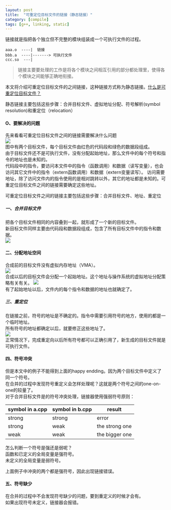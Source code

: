 ```yaml
---
layout: post
title:  "可重定位目标文件的链接（静态链接）"
category: [compile]
tags: [g++, linking, static]
---
```


链接就是指把各个独立但不完整的模块组装成一个可执行文件的过程。

```
aaa.o  ----|  链接
bbb.a  ----|-------> 可执行文件
ccc.so  ---|
```

>链接主要要处理的工作是将各个模块之间相互引用的部分都处理里，使得各个模块之间能够正确地衔接。

本文将介绍可重定位目标文件的之间链接，这种链接方式称为静态链接。[什么是可重定位目标文件？](http://blog.csdn.net/mishifangxiangdefeng/article/details/52042291)

静态链接主要包括这些步骤：合并目标文件、虚拟地址分配、符号解析(symbol resolution)和重定位（relocation）

<!-- more -->

#### O、要解决的问题
先来看看可重定位目标文件之间的链接需要解决什么问题  
![](http://img.my.csdn.net/uploads/201607/26/1469501843_7909.jpg)  
图中有两个目标文件，每个目标文件由红色的代码段和绿色的数据段组成。  
由于目标文件还不是可执行文件，没有分配起始地址，那么文件中的每个符号和指令的地址也是未知的。  
代码段中的指令，要访问本文件中的指令（函数调用）和数据（读写变量），也会访问其它文件中的指令（extern函数调用）和数据（extern变量读写）。
访问需要地址，除了访问文件内的指令使用的是相对跳转以外，其它的地址都是未知的。可重定位目标文件之间的链接需要确定这些地址。 

可重定位目标文件之间的链接主要包括这些步骤：合并目标文件、地址、重定位

##### 一、合并目标文件

把各个目标文件相同的内容叠到一起，就形成了一个新的目标文件。  
新目标文件同样主要由代码段和数据段组成，包含了所有目标文件中的指令和数据。  
![](http://img.my.csdn.net/uploads/201607/26/1469502773_2364.jpg)

#### 二、分配地址空间

合成前的目标文件没有虚拟内存地址（VMA）。  
![](http://img.my.csdn.net/uploads/201607/26/1469510256_1639.jpg)  
合成以后的目标文件会分配一个起始地址。这个地址与操作系统的虚拟地址分配策略有关有关。
![](http://img.my.csdn.net/uploads/201607/26/1469510343_3935.jpg)   
有了起始地址以后，文件内的每个指令和数据的地址也就确定了。

##### 三、重定位

在链接之前，符号的地址是不确定的。指令中需要引用符号的地方，使用的都是一个临时地址。  
所有符号的地址都确定以后，就要修正这些地址了。  
![](http://img.my.csdn.net/uploads/201607/26/1469510871_5660.jpg)  
正常情况下，完成重定向以后所有符号都可以正确引用了，新生成的目标文件就是可执行文件。

#### 四、符号冲突

但是本文中的例子不能得到上面的happy endding。因为两个目标文件中定义了同一个符号。  
在合并的过程中发现符号重定义会怎样处理呢？这就是两个符号之间的one-on-one的较量了。  
对于合并目标文件是的符号冲突处理，链接器使用强弱符号原则：  

|symbol in a.cpp|symbol in b.cpp|result|
|---|---|---|
|strong|strong|error|
|strong|weak|the strong one|
|weak|weak|the bigger one|

怎么判断一个符号是强还是弱呢？  
函数和已定义的全局变量是强符号。  
未定义的全局变量是弱符号。

上面例子中冲突的两个都是强符号，因此出现链接错误。

#### 五、符号缺少

在合并的过程中不会发现符号缺少的问题，要到重定义的时候才会有。  
如果出现符号未定义，链接器会报错。  
